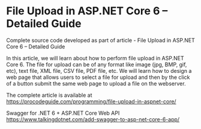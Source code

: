 # File Upload in ASP.NET Core 6 – Detailed Guide
Complete source code developed as part of article - File Upload in ASP.NET Core 6 – Detailed Guide

In this article, we will learn about how to perform file upload in ASP.NET Core 6. The file for upload can be of any format like image (jpg, BMP, gif, etc), text file, XML file, CSV file, PDF file, etc. We will learn how to design a web page that allows users to select a file for upload and then by the click of a button submit the same web page to upload a file on the webserver.

The complete article is available at https://procodeguide.com/programming/file-upload-in-aspnet-core/

Swagger for .NET 6 + ASP.NET Core Web API
https://www.talkingdotnet.com/add-swagger-to-asp-net-core-6-app/
